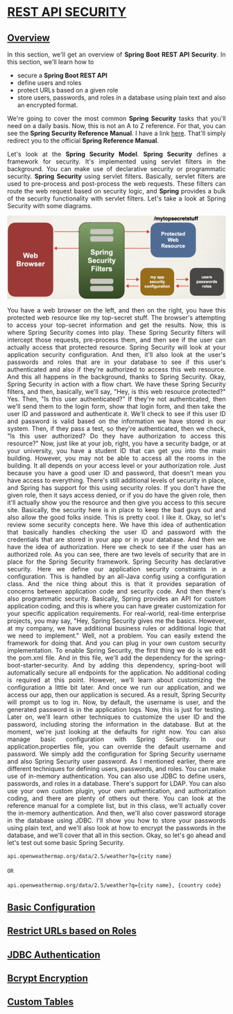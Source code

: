 # [REST API SECURITY]()

## [Overview]()
<div style="text-align:justify">

In this section, we'll get an overview of **Spring Boot REST API Security**.
In this section, we'll learn how to 

* secure a **Spring Boot REST API** 
* define users and roles 
* protect URLs based on a given role
* store users, passwords, and roles in a database using plain text 
and also an encrypted format.

We're going to cover the most common **Spring Security** tasks that you'll need on a daily basis.
Now, this is not an A to Z reference.
For that, you can see the **Spring Security Reference Manual**.
I have a link [here](http://www.luv2code.com/spring-security-reference-manual).
That'll simply redirect you to the official **Spring Reference Manual**.

Let's look at the **Spring Security Model**.
**Spring Security** defines a framework for security.
It's implemented using servlet filters in the background.
You can make use of declarative security or programmatic security.
**Spring Security** using servlet filters.
Basically, servlet filters are used to pre-process and post-process the web requests.
These filters can route the web request based on security logic,
and **Spring** provides a bulk of the security functionality with servlet filters.
Let's take a look at Spring Security with some diagrams.

<div align="center">
    <img src="https://github.com/korhanertancakmak/SPRING-BOOT/blob/master/05-spring-boot-rest-api-security/images/image01.png" alt="image01">
</div>

You have a web browser on the left, and then on the right,
you have this protected web resource like my top-secret stuff.
The browser's attempting to access your top-secret information and get the results.
Now, this is where Spring Security comes into play.
These Spring Security filters will intercept those requests,
pre-process them, and then see if the user can actually access that protected resource.
Spring Security will look at your application security configuration.
And then, it'll also look at the user's passwords and roles
that are in your database to see if this user's authenticated
and also if they're authorized to access this web resource.
And this all happens in the background, thanks to Spring Security.
Okay, Spring Security in action with a flow chart.
We have these Spring Security filters, and then, basically,
we'll say, "Hey, is this web resource protected?"
Yes. Then, "Is this user authenticated?"
If they're not authenticated, then we'll send them to the login form,
show that login form, and then take the user ID and password and authenticate it.
We'll check to see if this user ID and password is valid
based on the information we have stored in our system.
Then, if they pass a test, so they're authenticated,
then we check, "Is this user authorized?
Do they have authorization to access this resource?"
Now, just like at your job, right,
you have a security badge, or at your university,
you have a student ID that can get you into the main building.
However, you may not be able to access all the rooms in the building.
It all depends on your access level or your authorization role.
Just because you have a good user ID and password,
that doesn't mean you have access to everything.
There's still additional levels of security in place,
and Spring has support for this using security roles.
If you don't have the given role, then it says access denied,
or if you do have the given role, then it'll actually show you the resource
and then give you access to this secure site.
Basically, the security here is in place to keep the bad guys out
and also allow the good folks inside.
This is pretty cool. I like it.
Okay, so let's review some security concepts here.
We have this idea of authentication that basically handles checking the user ID and password
with the credentials that are stored in your app or in your database.
And then we have the idea of authorization.
Here we check to see if the user has an authorized role.
As you can see, there are two levels of security that are in place for the Spring Security framework.
Spring Security has declarative security.
Here we define our application security constraints in a configuration.
This is handled by an all-Java config using a configuration class.
And the nice thing about this is that it provides separation of concerns
between application code and security code.
And then there's also programmatic security.
Basically, Spring provides an API for custom application coding,
and this is where you can have greater customization
for your specific application requirements.
For real-world, real-time enterprise projects, you may say,
"Hey, Spring Security gives me the basics.
However, at my company, we have additional business rules
or additional logic that we need to implement."
Well, not a problem.
You can easily extend the framework for doing that.
And you can plug in your own custom security implementation.
To enable Spring Security, the first thing we do is we edit the pom.xml file.
And in this file, we'll add the dependency for the spring-boot-starter-security.
And by adding this dependency, spring-boot will automatically
secure all endpoints for the application.
No additional coding is required at this point.
However, we'll learn about customizing the configuration a little bit later.
And once we run our application, and we access our app, then our application is secured.
As a result, Spring Security will prompt us to log in.
Now, by default, the username is user,
and the generated password is in the application logs.
Now, this is just for testing.
Later on, we'll learn other techniques to customize the user ID and the password,
including storing the information in the database.
But at the moment, we're just looking at the defaults for right now.
You can also manage basic configuration with Spring Security.
In our application.properties file, you can override the default username and password.
We simply add the configuration for Spring Security username
and also Spring Security user password.
As I mentioned earlier, there are different techniques
for defining users, passwords, and roles.
You can make use of in-memory authentication.
You can also use JDBC to define users, passwords, and roles in a database.
There's support for LDAP.
You can also use your own custom plugin,
your own authentication, and authorization coding,
and there are plenty of others out there.
You can look at the reference manual for a complete list,
but in this class, we'll actually cover the in-memory authentication.
And then, we'll also cover password storage in the database using JDBC.
I'll show you how to store your passwords using plain text,
and we'll also look at how to encrypt the passwords in the database,
and we'll cover that all in this section.
Okay, so let's go ahead and let's test out some basic Spring Security.






```html
api.openweathermap.org/data/2.5/weather?q={city name}

OR

api.openweathermap.org/data/2.5/weather?q={city name}, {country code}
```

</div>

## [Basic Configuration]()
<div style="text-align:justify">

</div>

## [Restrict URLs based on Roles]()
<div style="text-align:justify">

</div>


## [JDBC Authentication]()
<div style="text-align:justify">

</div>


## [Bcrypt Encryption]()
<div style="text-align:justify">

</div>


## [Custom Tables]()
<div style="text-align:justify">

</div>